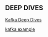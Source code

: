 ## DEEP DIVES

[Kafka Deep Dives](https://www.hellointerview.com/learn/system-design/deep-dives/kafka)

[kafka example](https://medium.com/@goyalarchana17/kafka-interview-scenario-solution-1f5979c1ccd7)
